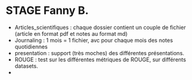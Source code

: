 # STAGE Fanny B.

- Articles_scientifiques : chaque dossier contient un couple de fichier (article en format pdf et notes au format md)
- Journaling : 1 mois = 1 fichier, avc pour chaque mois des notes quotidiennes
- presentation : support (très moches) des différentes présentations. 
- ROUGE : test sur les différentes métriques de ROUGE, sur différents datasets. 
- 